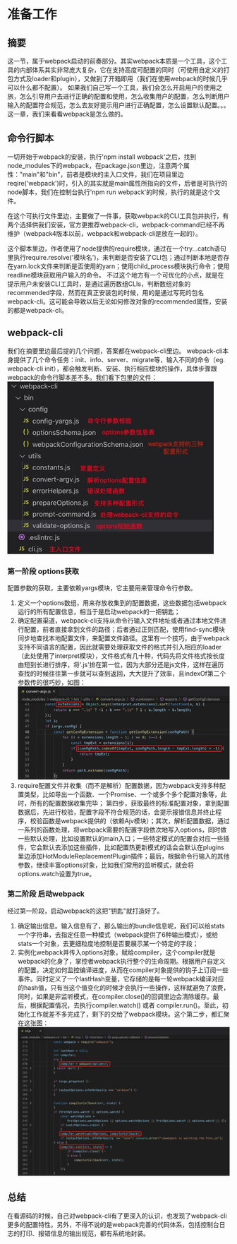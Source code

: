 # 准备工作

## 摘要
这一节，属于webpack启动的前奏部分。其实webpack本质是一个工具，这个工具的内部体系其实非常庞大复杂，它在支持高度可配置的同时（可使用自定义的打包方式及loader和plugin），又做到了开箱即用（我们在使用webpack的时候几乎可以什么都不配置）。
如果我们自己写一个工具，我们会怎么开启用户的使用之旅，怎么引导用户去进行正确的配置和使用，怎么收集用户的配置，怎么判断用户输入的配置符合规范，怎么去友好提示用户进行正确配置，怎么设置默认配置。。。 这一章，我们来看看webpack是怎么做的。

## 命令行脚本
一切开始于webpack的安装，执行'npm install webpack'之后，找到node_modules下的webpack，在package.json里边，注意两个属性："main"和"bin"，前者是模块的主入口文件，我们在项目里边reqire('webpack')时，引入的其实就是main属性所指向的文件，后者是可执行的node脚本，我们在控制台执行'npm run webpack'的时候，执行的就是这个文件。

在这个可执行文件里边，主要做了一件事，获取webpack的CLI工具包并执行，有两个选择供我们安装，官方更推荐webpack-cli，webpack-command已经不再维护（webpack4版本以前，webpack和webpack-cli是放在一起的）。

这个脚本里边，作者使用了node提供的require模块，通过在一个try...catch语句里执行require.resolve('模块名')，来判断是否安装了CLI包；通过判断本地是否存在yarn.lock文件来判断是否使用的yarn；使用child_process模块执行命令；使用readline模块获取用户输入的命令。
不过这个地方有一个可优化的小点，就是在提示用户未安装CLI工具时，是通过遍历数组CLIs，判断数组对象的recommended字段，然而在真正安装包的时候，用的是通过写死的包名webpack-cli。这可能会导致以后无论如何修改对象的recommended属性，安装的都是webpack-cli。

<a name="NinK1"></a>
## webpack-cli

我们在摘要里边最后提的几个问题，答案都在webpack-cli里边。
webpack-cli本身提供了几个命令任务：init、info、server、migrate等，输入不同的命令（eg. webpack-cli init），都会触发判断、安装、执行相应模块的操作，具体步骤跟webpack的命令行脚本差不多。我们看下包里的文件：
![avatar](./imgs/02/02_1.jpg)

### 第一阶段 options获取
配置参数的获取，主要依赖yargs模块，它主要用来管理命令行参数。

1. 定义一个options数组，用来存放收集到的配置数据，这些数据包括webpack运行的所有配置信息，相当于是启动webpack的一把钥匙；
2. 确定配置渠道，webpack-cli支持从命令行输入文件地址或者通过本地文件进行配置，前者直接拿到文件的路径；后者通过正则匹配，使用find-sync模块同步地查找本地配置文件，来配置文件路径。这里有一个技巧，由于webpack支持不同语言的配置，因此就需要处理获取文件的格式并引入相应的loader（此处使用了interpret模块），文件格式有几十种，代码先将文件格式按长度由短到长进行排序，将'.js'排在第一位，因为大部分还是js文件，这样在遍历查找的时候往往第一步就可以查到返回，大大提升了效率，且indexOf第二个参数传的很巧妙，如图：![avatar](./imgs/02/02_2.png)
3. require配置文件并收集（而不是解析）配置数据，因为webpack支持多种配置类型，比如导出一个函数、一个Promise、一个或多个多个配置对象等，此时，所有的配置数据收集完毕；
第四步，获取最终的标准配置对象，拿到配置数据后，先进行校验，配置字段不符合规范的话，会提示报错信息并终止程序，校验函数是webpack提供的（依赖Ajv模块）；其次，解析配置数据，通过一系列的函数处理，将webpack需要的配置字段依次地写入options，同时做一些默认处理，比如设置默认的main入口；一些特定模式的配置会对应一些插件，它会默认去添加这些插件，比如配置热更新模式的话会会默认在plugins里边添加HotModuleReplacementPlugin插件；最后，根据命令行输入的其他参数，继续丰富options对象，比如我们常用的监听模式，就会将options.watch设置为true。

### 第二阶段 启动webpack
经过第一阶段，启动webpack的这把"钥匙"就打造好了。
1. 确定输出信息。输入信息有了，那么输出的bundle信息呢，我们可以给stats一个字符串，去指定任意一种模式（webpack提供了6种输出模式），或给stats一个对象，去更细粒度地控制是否要展示某一个特定的字段；
2. 实例化webpack并传入options对象，赋给compiler，这个compiler就是webpack的化身了，掌控者webpack执行整个的生命周期。根据用户自定义的配置，决定如何监控编译进度，从而在compiler对象提供的钩子上订阅一些事件。同时定义了一个lastHash变量，它存储的是每一轮webpack编译对应的hash值，只有当这个值变化的时候才会执行一些操作，这样就避免了浪费，同时，如果是非监听模式，在compiler.close()的回调里边会清除缓存。最后，根据配置情况，去执行compiler.watch() 或者 compiler.run()。至此，初始化工作就差不多完成了，剩下的交给了webpack模块。这个第二步，都汇聚在这张图：
![avatar](./imgs/02/02_3.png)

## 总结
在看源码的时候，自己对webpack-cli有了更深入的认识，也发现了webpack-cli更多的配置特性。另外，不得不说的是webpack完善的代码体系，包括控制台日志的打印、报错信息的输出规范，都有系统地封装。

